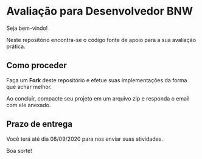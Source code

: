 # Avaliação para Desenvolvedor BNW

Seja bem-vindo!

Neste repositório encontra-se o código fonte de apoio para a sua avaliação prática.

## Como proceder

Faça um **Fork** deste repositório e efetue suas implementações da forma que achar melhor.

Ao concluir, compacte seu projeto em um arquivo zip e responda o email com ele anexado.

## Prazo de entrega

Você terá até dia 08/09/2020 para nos enviar suas atividades.

Boa sorte!


